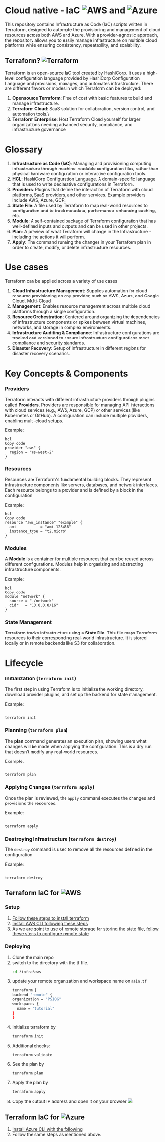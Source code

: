 # Cloud native - IaC ![AWS](https://github.com/Aravind-psiog/cloudops-terraform-modules/blob/main/assests/aws.png?raw=true) and ![Azure](https://github.com/Aravind-psiog/cloudops-terraform-modules/blob/main/assests/azure.png?raw=true)

This repository contains Infrastructure as Code (IaC) scripts written in Terraform, designed to automate the provisioning and management of cloud resources across both AWS and Azure. With a provider-agnostic approach, the repository allows you to easily manage infrastructure on multiple cloud platforms while ensuring consistency, repeatability, and scalability.

## Terraform? ![Terraform](https://github.com/Aravind-psiog/cloudops-terraform-modules/blob/main/assests/tf-icon.png?raw=true)

Terraform is an open-source IaC tool created by HashiCorp. It uses a high-level configuration language provided by HashiCorp Configuration Language and provisions, manages, and automates infrastructure. There are different flavors or modes in which Terraform can be deployed:

1. **Opensource Terraform**: Free of cost with basic features to build and manage infrastructure.
2. **Terraform Cloud**: SaaS solution for collaboration, version control, and automation tools.\
3. **Terraform Enterprise**: Host Terraform Cloud yourself for larger organizations needing advanced security, compliance, and infrastructure governance.

# Glossary

1. **Infrastructure as Code (IaC)**: Managing and provisioning computing infrastructure through machine-readable configuration files, rather than physical hardware configuration or interactive configuration tools.
2. **HCL**: HashiCorp Configuration Language. A domain-specific language that is used to write declarative configurations in Terraform.
3. **Providers**: Plugins that define the interaction of Terraform with cloud platforms, SaaS providers, and other services. Example providers include AWS, Azure, GCP.
4. **State File**: A file used by Terraform to map real-world resources to configuration and to track metadata, performance-enhancing caching, etc.
5. **Module**: A self-contained package of Terraform configuration that has well-defined inputs and outputs and can be used in other projects.
6. **Plan**: A preview of what Terraform will change in the Infrastructure - including the actions it will perform.
7. **Apply**: The command running the changes in your Terraform plan in order to create, modify, or delete infrastructure resources.

# Use cases

Terraform can be applied across a variety of use cases

1. **Cloud Infrastructure Management**: Supplies automation for cloud resource provisioning on any provider, such as AWS, Azure, and Google Cloud. Multi-Cloud
2. **Management**: Enables resource management across multiple cloud platforms through a single configuration.
3. **Resource Orchestration**: Centered around organizing the dependencies of infrastructure components or spikes between virtual machines, networks, and storage in complex environments.
4. **Infrastructure Auditing & Compliance**: Infrastructure configurations are tracked and versioned to ensure infrastructure configurations meet compliance and security standards.
5. **Disaster Recovery**: Setup of infrastructure in different regions for disaster recovery scenarios.

# Key Concepts & Components

### Providers

Terraform interacts with different infrastructure providers through plugins called **Providers**. Providers are responsible for managing API interactions with cloud services (e.g., AWS, Azure, GCP) or other services (like Kubernetes or GitHub). A configuration can include multiple providers, enabling multi-cloud setups.

Example:

```
hcl
Copy code
provider "aws" {
  region = "us-west-2"
}

```

### Resources

Resources are Terraform's fundamental building blocks. They represent infrastructure components like servers, databases, and network interfaces. Each resource belongs to a provider and is defined by a block in the configuration.

Example:

```
hcl
Copy code
resource "aws_instance" "example" {
  ami           = "ami-123456"
  instance_type = "t2.micro"
}

```

### Modules

A **Module** is a container for multiple resources that can be reused across different configurations. Modules help in organizing and abstracting infrastructure components.

Example:

```
hcl
Copy code
module "network" {
  source = "./network"
  cidr   = "10.0.0.0/16"
}

```

### State Management

Terraform tracks infrastructure using a **State File**. This file maps Terraform resources to their corresponding real-world infrastructure. It is stored locally or in remote backends like S3 for collaboration.

# Lifecycle

### Initialization (`terraform init`)

The first step in using Terraform is to initialize the working directory, download provider plugins, and set up the backend for state management.

Example:

```bash

terraform init
```

### Planning (`terraform plan`)

The **plan** command generates an execution plan, showing users what changes will be made when applying the configuration. This is a dry run that doesn’t modify any real-world resources.

Example:

```bash

terraform plan
```

### Applying Changes (`terraform apply`)

Once the plan is reviewed, the `apply` command executes the changes and provisions the resources.

Example:

```bash

terraform apply
```

### Destroying Infrastructure (`terraform destroy`)

The `destroy` command is used to remove all the resources defined in the configuration.

Example:

```bash

terraform destroy
```

## Terraform IaC for ![AWS](https://github.com/Aravind-psiog/cloudops-terraform-modules/blob/main/assests/aws.png?raw=true)

### Setup

1. [Follow these steps to install terraform](https://developer.hashicorp.com/terraform/tutorials/aws-get-started/install-cli)
2. [Install AWS CLI following these steps](https://docs.aws.amazon.com/cli/latest/userguide/getting-started-install.html)
3. As we are goint to use of remote storage for storing the state file, [follow these steps to configure remote state](https://developer.hashicorp.com/terraform/tutorials/aws-get-started/aws-remote)

### Deploying

1. Clone the main repo
2. switch to the directory with the tf file.
   ```bash
   cd /infra/aws
   ```
3. update your remote organization and workspace name on `main.tf`
   ```bash
   terraform {
   backend "remote" {
   organization = "PSIOG"
   workspaces {
     name = "tutorial"
   }
   }
   ```
4. Initialize terraform by
   ```bash
   terraform init
   ```
5. Additional checks:
   ```bash
   terraform validate
   ```
6. See the plan by
   ```bash
   terraform plan
   ```
7. Apply the plan by
   ```bash
   terraform apply
   ```
8. Copy the output IP address and open it on your browser
   ![](https://github.com/Aravind-psiog/cloudops-terraform-modules/blob/main/assests/tf.gif?raw=true)

## Terraform IaC for ![Azure](https://github.com/Aravind-psiog/cloudops-terraform-modules/blob/main/assests/azure.png?raw=true)

1. [Install Azure CLI with the following](https://developer.hashicorp.com/terraform/tutorials/azure-get-started/azure-build)
2. Follow the same steps as mentioned above.
